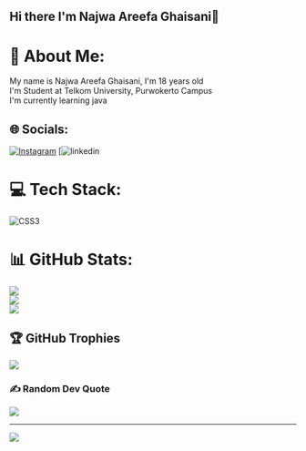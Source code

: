 ## Hi there I'm Najwa Areefa Ghaisani👋

# 💫 About Me:
My name is Najwa Areefa Ghaisani, I'm 18 years old<br>I'm Student at Telkom University, Purwokerto Campus<br>I'm currently learning java


## 🌐 Socials:
[![Instagram](https://img.shields.io/badge/Instagram-%23E4405F.svg?logo=Instagram&logoColor=white)](https://instagram.com/@najwarre) 
[![linkedin](https://www.linkedin.com/in/najwa-areefa-242a0b296/)


# 💻 Tech Stack:
![CSS3](https://img.shields.io/badge/css3-%231572B6.svg?style=for-the-badge&logo=css3&logoColor=white)
# 📊 GitHub Stats:
![](https://github-readme-stats.vercel.app/api?username=najwaa-a&theme=rose&hide_border=false&include_all_commits=false&count_private=true)<br/>
![](https://github-readme-streak-stats.herokuapp.com/?user=najwaa-a&theme=rose&hide_border=false)<br/>
![](https://github-readme-stats.vercel.app/api/top-langs/?username=najwaa-a&theme=rose&hide_border=false&include_all_commits=false&count_private=true&layout=compact)

## 🏆 GitHub Trophies
![](https://github-profile-trophy.vercel.app/?username=najwaa-a&theme=rose&no-frame=false&no-bg=false&margin-w=4)

### ✍️ Random Dev Quote
![](https://quotes-github-readme.vercel.app/api?type=horizontal&theme=radical)

---
[![](https://visitcount.itsvg.in/api?id=najwaa-a&icon=0&color=10)](https://visitcount.itsvg.in)

<!-- Proudly created with GPRM ( https://gprm.itsvg.in ) -->

<!--
**najwaa-a/najwaa-a** is a ✨ _special_ ✨ repository because its `README.md` (this file) appears on your GitHub profile.

Here are some ideas to get you started:

- 🔭 I’m currently working on ...
- 🌱 I’m currently learning ...
- 👯 I’m looking to collaborate on ...
- 🤔 I’m looking for help with ...
- 💬 Ask me about ...
- 📫 How to reach me: ...
- 😄 Pronouns: ...
- ⚡ Fun fact: ...
-->
